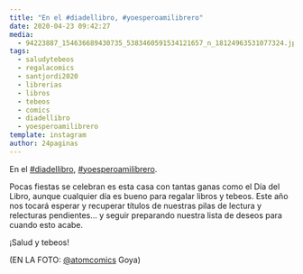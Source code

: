 ```yaml
---
title: "En el #diadellibro, #yoesperoamilibrero"
date: 2020-04-23 09:42:27
media: 
  - 94223887_154636689430735_5383460591534121657_n_18124963531077324.jpg
tags: 
  - saludytebeos
  - regalacomics
  - santjordi2020
  - librerias
  - libros
  - tebeos
  - comics
  - diadellibro
  - yoesperoamilibrero
template: instagram
author: 24paginas
---
```


En el [#diadellibro](/tags/diadellibro), [#yoesperoamilibrero](/tags/yoesperoamilibrero).


Pocas fiestas se celebran es esta casa con tantas ganas como el Día del Libro, aunque cualquier día es bueno para regalar libros y tebeos. Este año nos tocará esperar y recuperar títulos de nuestras pilas de lectura y relecturas pendientes... y seguir preparando nuestra lista de deseos para cuando esto acabe.


¡Salud y tebeos!






(EN LA FOTO: [@atomcomics](https://instagram.com/atomcomics) Goya)
